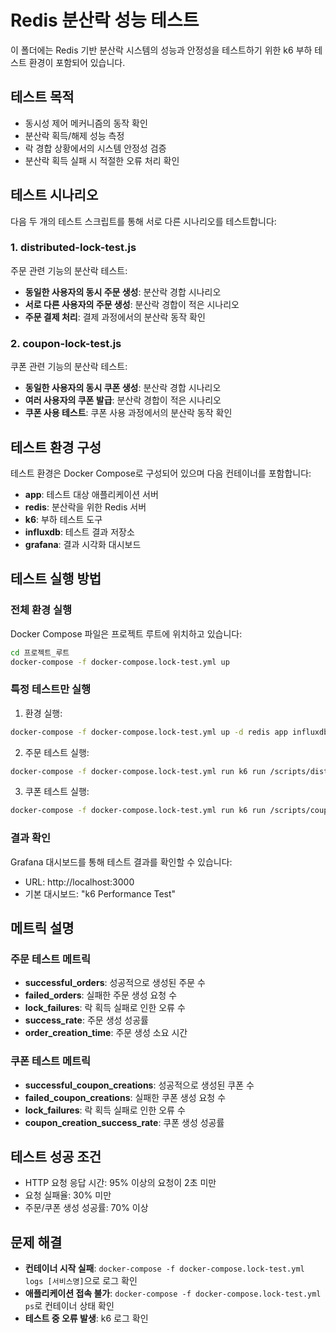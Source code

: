 # Redis 분산락 성능 테스트

이 폴더에는 Redis 기반 분산락 시스템의 성능과 안정성을 테스트하기 위한 k6 부하 테스트 환경이 포함되어 있습니다.

## 테스트 목적

- 동시성 제어 메커니즘의 동작 확인
- 분산락 획득/해제 성능 측정
- 락 경합 상황에서의 시스템 안정성 검증
- 분산락 획득 실패 시 적절한 오류 처리 확인

## 테스트 시나리오

다음 두 개의 테스트 스크립트를 통해 서로 다른 시나리오를 테스트합니다:

### 1. distributed-lock-test.js

주문 관련 기능의 분산락 테스트:

- **동일한 사용자의 동시 주문 생성**: 분산락 경합 시나리오
- **서로 다른 사용자의 주문 생성**: 분산락 경합이 적은 시나리오
- **주문 결제 처리**: 결제 과정에서의 분산락 동작 확인

### 2. coupon-lock-test.js

쿠폰 관련 기능의 분산락 테스트:

- **동일한 사용자의 동시 쿠폰 생성**: 분산락 경합 시나리오
- **여러 사용자의 쿠폰 발급**: 분산락 경합이 적은 시나리오
- **쿠폰 사용 테스트**: 쿠폰 사용 과정에서의 분산락 동작 확인

## 테스트 환경 구성

테스트 환경은 Docker Compose로 구성되어 있으며 다음 컨테이너를 포함합니다:

- **app**: 테스트 대상 애플리케이션 서버
- **redis**: 분산락을 위한 Redis 서버
- **k6**: 부하 테스트 도구
- **influxdb**: 테스트 결과 저장소
- **grafana**: 결과 시각화 대시보드

## 테스트 실행 방법

### 전체 환경 실행

Docker Compose 파일은 프로젝트 루트에 위치하고 있습니다:

```bash
cd 프로젝트_루트
docker-compose -f docker-compose.lock-test.yml up
```

### 특정 테스트만 실행

1. 환경 실행:

```bash
docker-compose -f docker-compose.lock-test.yml up -d redis app influxdb grafana
```

2. 주문 테스트 실행:

```bash
docker-compose -f docker-compose.lock-test.yml run k6 run /scripts/distributed-lock-test.js
```

3. 쿠폰 테스트 실행:

```bash
docker-compose -f docker-compose.lock-test.yml run k6 run /scripts/coupon-lock-test.js
```

### 결과 확인

Grafana 대시보드를 통해 테스트 결과를 확인할 수 있습니다:

- URL: http://localhost:3000
- 기본 대시보드: "k6 Performance Test"

## 메트릭 설명

### 주문 테스트 메트릭

- **successful_orders**: 성공적으로 생성된 주문 수
- **failed_orders**: 실패한 주문 생성 요청 수
- **lock_failures**: 락 획득 실패로 인한 오류 수
- **success_rate**: 주문 생성 성공률
- **order_creation_time**: 주문 생성 소요 시간

### 쿠폰 테스트 메트릭

- **successful_coupon_creations**: 성공적으로 생성된 쿠폰 수
- **failed_coupon_creations**: 실패한 쿠폰 생성 요청 수
- **lock_failures**: 락 획득 실패로 인한 오류 수
- **coupon_creation_success_rate**: 쿠폰 생성 성공률

## 테스트 성공 조건

- HTTP 요청 응답 시간: 95% 이상의 요청이 2초 미만
- 요청 실패율: 30% 미만
- 주문/쿠폰 생성 성공률: 70% 이상

## 문제 해결

- **컨테이너 시작 실패**: `docker-compose -f docker-compose.lock-test.yml logs [서비스명]`으로 로그 확인
- **애플리케이션 접속 불가**: `docker-compose -f docker-compose.lock-test.yml ps`로 컨테이너 상태 확인
- **테스트 중 오류 발생**: k6 로그 확인
